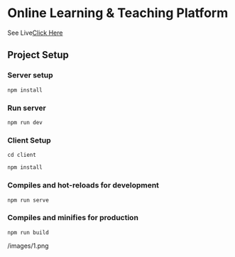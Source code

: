 # Online Learning & Teaching Platform

See Live[Click Here](https://project-ilearn.herokuapp.com)

## Project Setup

### Server setup
```
npm install
```

### Run server
```
npm run dev
```

### Client Setup
```
cd client
```

```
npm install
```

### Compiles and hot-reloads for development
```
npm run serve
```

### Compiles and minifies for production
```
npm run build
```

/images/1.png

